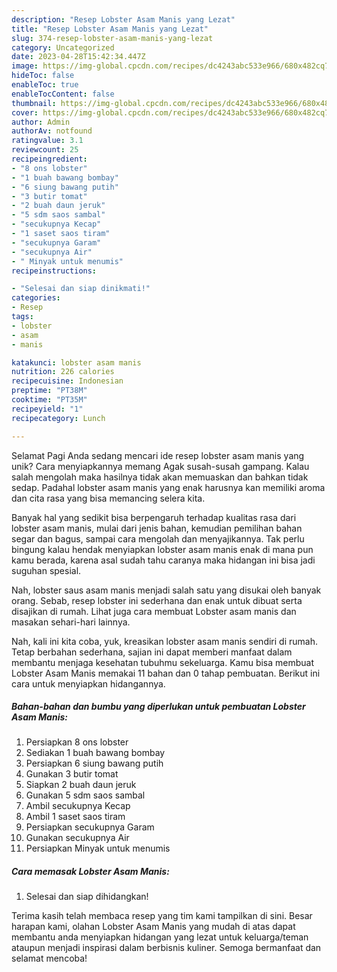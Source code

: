```yaml
---
description: "Resep Lobster Asam Manis yang Lezat"
title: "Resep Lobster Asam Manis yang Lezat"
slug: 374-resep-lobster-asam-manis-yang-lezat
category: Uncategorized
date: 2023-04-28T15:42:34.447Z
image: https://img-global.cpcdn.com/recipes/dc4243abc533e966/680x482cq70/lobster-asam-manis-foto-resep-utama.jpg
hideToc: false
enableToc: true
enableTocContent: false
thumbnail: https://img-global.cpcdn.com/recipes/dc4243abc533e966/680x482cq70/lobster-asam-manis-foto-resep-utama.jpg
cover: https://img-global.cpcdn.com/recipes/dc4243abc533e966/680x482cq70/lobster-asam-manis-foto-resep-utama.jpg
author: Admin
authorAv: notfound
ratingvalue: 3.1
reviewcount: 25
recipeingredient:
- "8 ons lobster"
- "1 buah bawang bombay"
- "6 siung bawang putih"
- "3 butir tomat"
- "2 buah daun jeruk"
- "5 sdm saos sambal"
- "secukupnya Kecap"
- "1 saset saos tiram"
- "secukupnya Garam"
- "secukupnya Air"
- " Minyak untuk menumis"
recipeinstructions:

- "Selesai dan siap dinikmati!"
categories:
- Resep
tags:
- lobster
- asam
- manis

katakunci: lobster asam manis 
nutrition: 226 calories
recipecuisine: Indonesian
preptime: "PT38M"
cooktime: "PT35M"
recipeyield: "1"
recipecategory: Lunch

---
```



Selamat Pagi Anda sedang mencari ide resep lobster asam manis yang unik? Cara menyiapkannya memang Agak susah-susah gampang. Kalau salah mengolah maka hasilnya tidak akan memuaskan dan bahkan tidak sedap. Padahal lobster asam manis yang enak harusnya kan memiliki aroma dan cita rasa yang bisa memancing selera kita.


Banyak hal yang sedikit bisa berpengaruh terhadap kualitas rasa dari lobster asam manis, mulai dari jenis bahan, kemudian pemilihan bahan segar dan bagus, sampai cara mengolah dan menyajikannya. Tak perlu bingung kalau hendak menyiapkan lobster asam manis enak di mana pun kamu berada, karena asal sudah tahu caranya maka hidangan ini bisa jadi suguhan spesial.

Nah, lobster saus asam manis menjadi salah satu yang disukai oleh banyak orang. Sebab, resep lobster ini sederhana dan enak untuk dibuat serta disajikan di rumah. Lihat juga cara membuat Lobster asam manis dan masakan sehari-hari lainnya.


Nah, kali ini kita coba, yuk, kreasikan lobster asam manis sendiri di rumah. Tetap berbahan sederhana, sajian ini dapat memberi manfaat dalam membantu menjaga kesehatan tubuhmu sekeluarga. Kamu bisa membuat Lobster Asam Manis memakai 11 bahan dan 0 tahap pembuatan. Berikut ini cara untuk menyiapkan hidangannya.

<!--inarticleads1-->

##### Bahan-bahan dan bumbu yang diperlukan untuk pembuatan Lobster Asam Manis:

1. Persiapkan 8 ons lobster
1. Sediakan 1 buah bawang bombay
1. Persiapkan 6 siung bawang putih
1. Gunakan 3 butir tomat
1. Siapkan 2 buah daun jeruk
1. Gunakan 5 sdm saos sambal
1. Ambil secukupnya Kecap
1. Ambil 1 saset saos tiram
1. Persiapkan secukupnya Garam
1. Gunakan secukupnya Air
1. Persiapkan  Minyak untuk menumis




<!--inarticleads2-->

##### Cara memasak Lobster Asam Manis:


1. Selesai dan siap dihidangkan!



Terima kasih telah membaca resep yang tim kami tampilkan di sini. Besar harapan kami, olahan Lobster Asam Manis yang mudah di atas dapat membantu anda menyiapkan hidangan yang lezat untuk keluarga/teman ataupun menjadi inspirasi dalam berbisnis kuliner. Semoga bermanfaat dan selamat mencoba!
